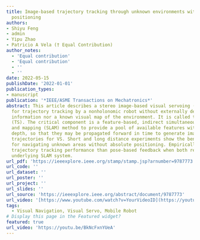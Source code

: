 ```yaml
---
title: Image-based trajectory tracking through unknown environments without absolute
  positioning
authors:
- Shiyu Feng
- admin
- Yipu Zhao
- Patricio A Vela († Equal Contribution)
author_notes:
  - 'Equal contribution'
  - 'Equal contribution'
  - ''
  - ''
date: 2022-05-15
publishDate: '2022-01-01'
publication_types:
- manuscript
publication: '*IEEE/ASME Transactions on Mechatronics*'
abstract: This article describes a stereo image-based visual servoing (VS) system
  for trajectory tracking by a nonholonomic robot without externally derived pose
  information nor a known visual map of the environment. It is called trajectory servoing
  (TS). The critical component is a feature-based, indirect simultaneous localization
  and mapping (SLAM) method to provide a pool of available features with estimated
  depth, so that they may be propagated forward in time to generate image feature
  trajectories for VS. Short and long distance experiments show the benefits of TS
  for navigating unknown areas without absolute positioning. Empirically, TS has better
  trajectory tracking performance than pose-based feedback when both rely on the same
  underlying SLAM system.
url_pdf: 'https://ieeexplore.ieee.org/stamp/stamp.jsp?arnumber=9787773'
url_code: ''
url_dataset: ''
url_poster: ''
url_project: ''
url_slides: ''
url_source: 'https://ieeexplore.ieee.org/abstract/document/9787773'
url_video: '[https://www.youtube.com/watch?v=YourVideoID](https://youtu.be/BkNcFxnYUeA)'
tags:
  - Visual Navigation, Visual Servo, Mobile Robot
# Display this page in the Featured widget?
featured: true
url_video: 'https://youtu.be/BkNcFxnYUeA'
---
```


